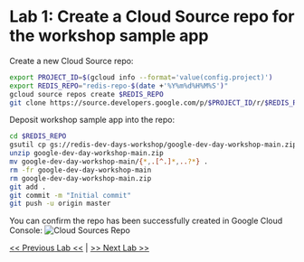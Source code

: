 # Lab 1: Create a Cloud Source repo for the workshop sample app
    
Create a new Cloud Source repo:
```bash
export PROJECT_ID=$(gcloud info --format='value(config.project)')
export REDIS_REPO="redis-repo-$(date +'%Y%m%d%H%M%S')"
gcloud source repos create $REDIS_REPO
git clone https://source.developers.google.com/p/$PROJECT_ID/r/$REDIS_REPO
```
Deposit workshop sample app into the repo:
```bash
cd $REDIS_REPO
gsutil cp gs://redis-dev-days-workshop/google-dev-day-workshop-main.zip .
unzip google-dev-day-workshop-main.zip
mv google-dev-day-workshop-main/{*,.[^.]*,..?*} .
rm -fr google-dev-day-workshop-main
rm google-dev-day-workshop-main.zip
git add .
git commit -m "Initial commit"
git push -u origin master
```
You can confirm the repo has been successfully created in Google Cloud Console:
![Cloud Sources Repo](./img/Cloud_Sources_Repo.png)
     
[<< Previous Lab <<](../lab0/README.md)     |      [>> Next Lab >>](../lab2/README.md)
